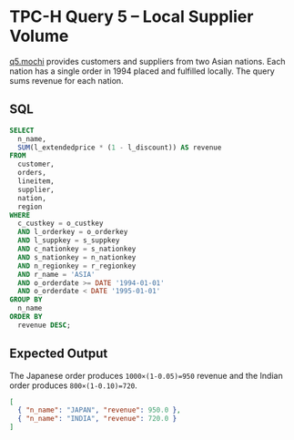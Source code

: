 # TPC-H Query 5 – Local Supplier Volume

[q5.mochi](./q5.mochi) provides customers and suppliers from two Asian nations. Each nation has a single order in 1994 placed and fulfilled locally. The query sums revenue for each nation.

## SQL
```sql
SELECT
  n_name,
  SUM(l_extendedprice * (1 - l_discount)) AS revenue
FROM
  customer,
  orders,
  lineitem,
  supplier,
  nation,
  region
WHERE
  c_custkey = o_custkey
  AND l_orderkey = o_orderkey
  AND l_suppkey = s_suppkey
  AND c_nationkey = s_nationkey
  AND s_nationkey = n_nationkey
  AND n_regionkey = r_regionkey
  AND r_name = 'ASIA'
  AND o_orderdate >= DATE '1994-01-01'
  AND o_orderdate < DATE '1995-01-01'
GROUP BY
  n_name
ORDER BY
  revenue DESC;
```

## Expected Output
The Japanese order produces `1000×(1-0.05)=950` revenue and the Indian order produces `800×(1-0.10)=720`.
```json
[
  { "n_name": "JAPAN", "revenue": 950.0 },
  { "n_name": "INDIA", "revenue": 720.0 }
]
```
